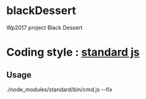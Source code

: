 # blackDessert
Wp2017 project Black Dessert

# Coding style : [standard js](https://standardjs.com/)
## Usage
./node_modules/standard/bin/cmd.js --fix
